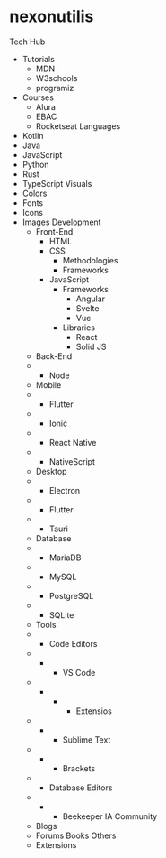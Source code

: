# nexonutilis
Tech Hub
- Tutorials
  - MDN
  - W3schools
  - programiz
- Courses
  - Alura
  - EBAC
  - Rocketseat
Languages
- Kotlin
- Java
- JavaScript
- Python
- Rust
- TypeScript
Visuals
- Colors
- Fonts
- Icons
- Images
Development
  - Front-End
     - HTML
     - CSS
       - Methodologies
       - Frameworks
     - JavaScript
       - Frameworks
         - Angular
         - Svelte
         - Vue
       - Libraries
         - React
         - Solid JS
  - Back-End
  -   - Node
  - Mobile
  -   - Flutter
  -   - Ionic
  -   - React Native
  -   - NativeScript
  - Desktop
  -   - Electron
  -   - Flutter
  -   - Tauri
  - Database
  -   - MariaDB
  -   - MySQL
  -   - PostgreSQL
  -   - SQLite
  - Tools
  -   - Code Editors
  -   -   - VS Code
  -   -   -   - Extensios
  -   -   - Sublime Text
  -   -   - Brackets
  -   - Database Editors
  -   -   - Beekeeper
IA
Community
  - Blogs
  - Forums
Books
Others
  - Extensions